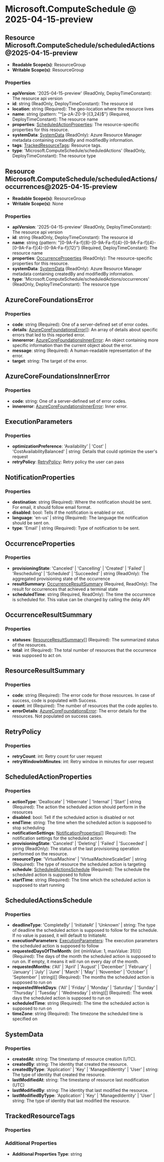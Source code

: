 # Microsoft.ComputeSchedule @ 2025-04-15-preview

## Resource Microsoft.ComputeSchedule/scheduledActions@2025-04-15-preview
* **Readable Scope(s)**: ResourceGroup
* **Writable Scope(s)**: ResourceGroup
### Properties
* **apiVersion**: '2025-04-15-preview' (ReadOnly, DeployTimeConstant): The resource api version
* **id**: string (ReadOnly, DeployTimeConstant): The resource id
* **location**: string (Required): The geo-location where the resource lives
* **name**: string {pattern: "^[a-zA-Z0-9-]{3,24}$"} (Required, DeployTimeConstant): The resource name
* **properties**: [ScheduledActionProperties](#scheduledactionproperties): The resource-specific properties for this resource.
* **systemData**: [SystemData](#systemdata) (ReadOnly): Azure Resource Manager metadata containing createdBy and modifiedBy information.
* **tags**: [TrackedResourceTags](#trackedresourcetags): Resource tags.
* **type**: 'Microsoft.ComputeSchedule/scheduledActions' (ReadOnly, DeployTimeConstant): The resource type

## Resource Microsoft.ComputeSchedule/scheduledActions/occurrences@2025-04-15-preview
* **Readable Scope(s)**: ResourceGroup
* **Writable Scope(s)**: None
### Properties
* **apiVersion**: '2025-04-15-preview' (ReadOnly, DeployTimeConstant): The resource api version
* **id**: string (ReadOnly, DeployTimeConstant): The resource id
* **name**: string {pattern: "[0-9A-Fa-f]{8}-[0-9A-Fa-f]{4}-[0-9A-Fa-f]{4}-[0-9A-Fa-f]{4}-[0-9A-Fa-f]{12}"} (Required, DeployTimeConstant): The resource name
* **properties**: [OccurrenceProperties](#occurrenceproperties) (ReadOnly): The resource-specific properties for this resource.
* **systemData**: [SystemData](#systemdata) (ReadOnly): Azure Resource Manager metadata containing createdBy and modifiedBy information.
* **type**: 'Microsoft.ComputeSchedule/scheduledActions/occurrences' (ReadOnly, DeployTimeConstant): The resource type

## AzureCoreFoundationsError
### Properties
* **code**: string (Required): One of a server-defined set of error codes.
* **details**: [AzureCoreFoundationsError](#azurecorefoundationserror)[]: An array of details about specific errors that led to this reported error.
* **innererror**: [AzureCoreFoundationsInnerError](#azurecorefoundationsinnererror): An object containing more specific information than the current object about the error.
* **message**: string (Required): A human-readable representation of the error.
* **target**: string: The target of the error.

## AzureCoreFoundationsInnerError
### Properties
* **code**: string: One of a server-defined set of error codes.
* **innererror**: [AzureCoreFoundationsInnerError](#azurecorefoundationsinnererror): Inner error.

## ExecutionParameters
### Properties
* **optimizationPreference**: 'Availability' | 'Cost' | 'CostAvailabilityBalanced' | string: Details that could optimize the user's request
* **retryPolicy**: [RetryPolicy](#retrypolicy): Retry policy the user can pass

## NotificationProperties
### Properties
* **destination**: string (Required): Where the notification should be sent. For email, it should follow email format.
* **disabled**: bool: Tells if the notification is enabled or not.
* **language**: 'en-us' | string (Required): The language the notification should be sent on.
* **type**: 'Email' | string (Required): Type of notification to be sent.

## OccurrenceProperties
### Properties
* **provisioningState**: 'Canceled' | 'Cancelling' | 'Created' | 'Failed' | 'Rescheduling' | 'Scheduled' | 'Succeeded' | string (ReadOnly): The aggregated provisioning state of the occurrence
* **resultSummary**: [OccurrenceResultSummary](#occurrenceresultsummary) (Required, ReadOnly): The result for occurrences that achieved a terminal state
* **scheduledTime**: string (Required, ReadOnly): The time the occurrence is scheduled for. This value can be changed by calling the delay API

## OccurrenceResultSummary
### Properties
* **statuses**: [ResourceResultSummary](#resourceresultsummary)[] (Required): The summarized status of the resources.
* **total**: int (Required): The total number of resources that the occurrence was supposed to act on.

## ResourceResultSummary
### Properties
* **code**: string (Required): The error code for those resources. In case of success, code is populated with Success.
* **count**: int (Required): The number of resources that the code applies to.
* **errorDetails**: [AzureCoreFoundationsError](#azurecorefoundationserror): The error details for the resources. Not populated on success cases.

## RetryPolicy
### Properties
* **retryCount**: int: Retry count for user request
* **retryWindowInMinutes**: int: Retry window in minutes for user request

## ScheduledActionProperties
### Properties
* **actionType**: 'Deallocate' | 'Hibernate' | 'Internal' | 'Start' | string (Required): The action the scheduled action should perform in the resources
* **disabled**: bool: Tell if the scheduled action is disabled or not
* **endTime**: string: The time when the scheduled action is supposed to stop scheduling
* **notificationSettings**: [NotificationProperties](#notificationproperties)[] (Required): The notification settings for the scheduled action
* **provisioningState**: 'Canceled' | 'Deleting' | 'Failed' | 'Succeeded' | string (ReadOnly): The status of the last provisioning operation performed on the resource.
* **resourceType**: 'VirtualMachine' | 'VirtualMachineScaleSet' | string (Required): The type of resource the scheduled action is targeting
* **schedule**: [ScheduledActionsSchedule](#scheduledactionsschedule) (Required): The schedule the scheduled action is supposed to follow
* **startTime**: string (Required): The time which the scheduled action is supposed to start running

## ScheduledActionsSchedule
### Properties
* **deadlineType**: 'CompleteBy' | 'InitiateAt' | 'Unknown' | string: The type of deadline the scheduled action is supposed to follow for the schedule. If no value is passed, it will default to InitiateAt.
* **executionParameters**: [ExecutionParameters](#executionparameters): The execution parameters the scheduled action is supposed to follow
* **requestedDaysOfTheMonth**: (int {minValue: 1, maxValue: 31})[] (Required): The days of the month the scheduled action is supposed to run on. If empty, it means it will run on every day of the month.
* **requestedMonths**: ('All' | 'April' | 'August' | 'December' | 'February' | 'January' | 'July' | 'June' | 'March' | 'May' | 'November' | 'October' | 'September' | string)[] (Required): The months the scheduled action is supposed to run on
* **requestedWeekDays**: ('All' | 'Friday' | 'Monday' | 'Saturday' | 'Sunday' | 'Thursday' | 'Tuesday' | 'Wednesday' | string)[] (Required): The week days the scheduled action is supposed to run on
* **scheduledTime**: string (Required): The time the scheduled action is supposed to run on
* **timeZone**: string (Required): The timezone the scheduled time is specified on

## SystemData
### Properties
* **createdAt**: string: The timestamp of resource creation (UTC).
* **createdBy**: string: The identity that created the resource.
* **createdByType**: 'Application' | 'Key' | 'ManagedIdentity' | 'User' | string: The type of identity that created the resource.
* **lastModifiedAt**: string: The timestamp of resource last modification (UTC)
* **lastModifiedBy**: string: The identity that last modified the resource.
* **lastModifiedByType**: 'Application' | 'Key' | 'ManagedIdentity' | 'User' | string: The type of identity that last modified the resource.

## TrackedResourceTags
### Properties
### Additional Properties
* **Additional Properties Type**: string

